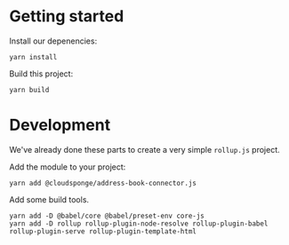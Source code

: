 # Getting started

Install our depenencies:

    yarn install

Build this project:

    yarn build

# Development

We've already done these parts to create a very simple `rollup.js` project.

Add the module to your project:

    yarn add @cloudsponge/address-book-connector.js

Add some build tools.

    yarn add -D @babel/core @babel/preset-env core-js
    yarn add -D rollup rollup-plugin-node-resolve rollup-plugin-babel rollup-plugin-serve rollup-plugin-template-html
